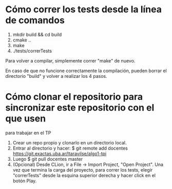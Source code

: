 # Cómo correr los tests desde la línea de comandos

1. mkdir build && cd build
2. cmake ..
3. make
4. ./tests/correrTests

Para volver a compilar, simplemente correr "make" de nuevo.

En caso de que no funcione correctamente la compilación, pueden borrar 
el directorio "build" y volver a realizar los 4 pasos.

# Cómo clonar el repositorio para sincronizar este repositorio con el que usen
para trabajar en el TP

1.  Crear un repo propio y clonarlo en un directorio local.
2. Entrar al directorio y hacer: 
 $ git remote add docentes https://git.exactas.uba.ar/ltaravilse/algo1-tpi
3. Luego $ git pull docentes master
4. (Opcional) Desde CLion, ir a File -> Import Project, "Open Project".
 Una vez que termina la carga del proyecto, para correr los tests, 
 elegir "correrTests" desde la esquina superior derecha y 
 hacer click en el botón Play.